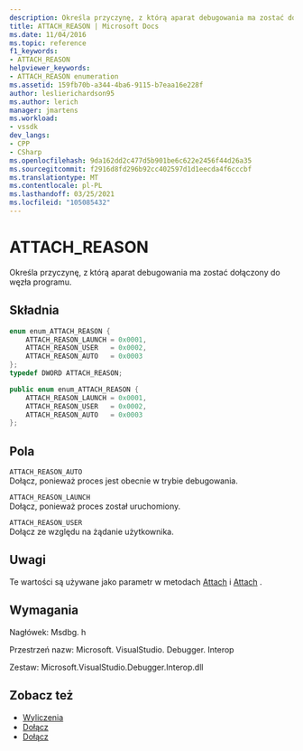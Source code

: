 ```yaml
---
description: Określa przyczynę, z którą aparat debugowania ma zostać dołączony do węzła programu.
title: ATTACH_REASON | Microsoft Docs
ms.date: 11/04/2016
ms.topic: reference
f1_keywords:
- ATTACH_REASON
helpviewer_keywords:
- ATTACH_REASON enumeration
ms.assetid: 159fb70b-a344-4ba6-9115-b7eaa16e228f
author: leslierichardson95
ms.author: lerich
manager: jmartens
ms.workload:
- vssdk
dev_langs:
- CPP
- CSharp
ms.openlocfilehash: 9da162dd2c477d5b901be6c622e2456f44d26a35
ms.sourcegitcommit: f2916d8fd296b92cc402597d1d1eecda4f6cccbf
ms.translationtype: MT
ms.contentlocale: pl-PL
ms.lasthandoff: 03/25/2021
ms.locfileid: "105085432"
---
```

# <a name="attach_reason"></a>ATTACH_REASON
Określa przyczynę, z którą aparat debugowania ma zostać dołączony do węzła programu.

## <a name="syntax"></a>Składnia

```cpp
enum enum_ATTACH_REASON {
    ATTACH_REASON_LAUNCH = 0x0001,
    ATTACH_REASON_USER   = 0x0002,
    ATTACH_REASON_AUTO   = 0x0003
};
typedef DWORD ATTACH_REASON;
```

```csharp
public enum enum_ATTACH_REASON {
    ATTACH_REASON_LAUNCH = 0x0001,
    ATTACH_REASON_USER   = 0x0002,
    ATTACH_REASON_AUTO   = 0x0003
};
```

## <a name="fields"></a>Pola
`ATTACH_REASON_AUTO`\
Dołącz, ponieważ proces jest obecnie w trybie debugowania.

`ATTACH_REASON_LAUNCH`\
Dołącz, ponieważ proces został uruchomiony.

`ATTACH_REASON_USER`\
Dołącz ze względu na żądanie użytkownika.

## <a name="remarks"></a>Uwagi
Te wartości są używane jako parametr w metodach [Attach](../../../extensibility/debugger/reference/idebugengine2-attach.md) i [Attach](../../../extensibility/debugger/reference/idebugprogramex2-attach.md) .

## <a name="requirements"></a>Wymagania
Nagłówek: Msdbg. h

Przestrzeń nazw: Microsoft. VisualStudio. Debugger. Interop

Zestaw: Microsoft.VisualStudio.Debugger.Interop.dll

## <a name="see-also"></a>Zobacz też
- [Wyliczenia](../../../extensibility/debugger/reference/enumerations-visual-studio-debugging.md)
- [Dołącz](../../../extensibility/debugger/reference/idebugengine2-attach.md)
- [Dołącz](../../../extensibility/debugger/reference/idebugprogramex2-attach.md)
